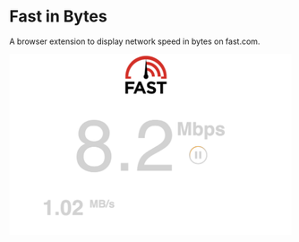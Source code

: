 # Fast in Bytes

A browser extension to display network speed in bytes on fast.com.

![Demo](demo.png)
